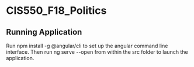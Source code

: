 # CIS550_F18_Politics

## Running Application

Run npm install -g @angular/cli to set up the angular command line interface. Then run ng serve --open from within the src folder to launch the application.
